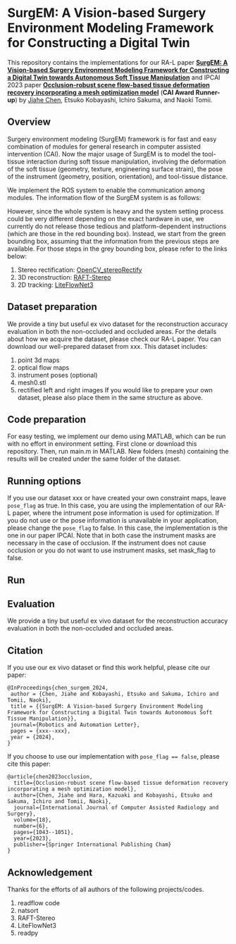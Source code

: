 # SurgEM: A Vision-based Surgery Environment Modeling Framework for Constructing a Digital Twin

This repository contains the implementations for our RA-L paper **[SurgEM: A Vision-based Surgery Environment Modeling Framework for Constructing a Digital Twin towards Autonomous Soft Tissue Manipulation](https://)** and IPCAI 2023 paper **[Occlusion-robust scene flow-based tissue deformation recovery incorporating a mesh optimization model](https://doi.org/10.1007/s11548-023-02889-z)** (**CAI Award Runner-up**) by [Jiahe Chen](http://), Etsuko Kobayashi, Ichiro Sakuma, and Naoki Tomii.

## Overview

Surgery environment modeling (SurgEM) framework is for fast and easy combination of modules for general research in computer assisted intervention (CAI). Now the major usage of SurgEM is to model the tool-tissue interaction during soft tissue manipulation, involving the deformation of the soft tissue (geometry, texture, engineering surface strain), the pose of the instrument (geometry, position, orientation), and tool-tissue distance.

We implement the ROS system to enable the communication among modules. The information flow of the SurgEM system is as follows:



However, since the whole system is heavy and the system setting process could be very different depending on the exact hardware in use, we currently do not release those tedious and platform-dependent instructions (which are those in the red bounding box). Instead, we start from the green bounding box, assuming that the information from the previous steps are available. For those steps in the grey bounding box, please refer to the links below:
1. Stereo rectification: [OpenCV_stereoRectify](https://docs.opencv.org/4.x/d9/d0c/group__calib3d.html#ga617b1685d4059c6040827800e72ad2b6)
2. 3D reconstruction: [RAFT-Stereo](https://github.com/princeton-vl/RAFT-Stereo.git)
3. 2D tracking: [LiteFlowNet3](https://github.com/twhui/LiteFlowNet3.git)

## Dataset preparation

We provide a tiny but useful ex vivo dataset for the reconstruction accuracy evaluation in both the non-occluded and occluded areas. For the details about how we acquire the dataset, please check our RA-L paper. You can download our well-prepared dataset from xxx. This dataset includes:
1. point 3d maps
2. optical flow maps
3. instrument poses (optional)
4. mesh0.stl
5. rectified left and right images
  If you would like to prepare your own dataset, please also place them in the same structure as above.

## Code preparation

For easy testing, we implement our demo using MATLAB, which can be run with no effort in environment setting. First clone or download this repository. Then, run main.m in MATLAB. New folders (mesh) containing the results will be created under the same folder of the dataset.

## Running options

If you use our dataset xxx or have created your own constraint maps, leave `pose_flag` as true. In this case, you are using the implementation of our RA-L paper, where the intrument pose information is used for optimization. If you do not use or the pose information is unavailable in your application, please change the `pose_flag` to false. In this case, the implementation is the one in our paper IPCAI.
Note that in both case the instrument masks are necessary in the case of occlusion. If the instrument does not cause occlusion or you do not want to use instrument masks, set mask_flag to false.

## Run

## Evaluation

We provide a tiny but useful ex vivo dataset for the reconstruction accuracy evaluation in both the non-occluded and occluded areas.

## Citation

If you use our ex vivo dataset or find this work helpful, please cite our paper:

```
@InProceedings{chen_surgem_2024,
 author = {Chen, Jiahe and Kobayashi, Etsuko and Sakuma, Ichiro and Tomii, Naoki},
 title = {{SurgEM: A Vision-based Surgery Environment Modeling Framework for Constructing a Digital Twin towards Autonomous Soft Tissue Manipulation}},
 journal={Robotics and Automation Letter},
 pages = {xxx--xxx},
 year = {2024},
}
```

If you choose to use our implementation with `pose_flag == false`, please cite this paper:

```
@article{chen2023occlusion,
  title={Occlusion-robust scene flow-based tissue deformation recovery incorporating a mesh optimization model},
  author={Chen, Jiahe and Hara, Kazuaki and Kobayashi, Etsuko and Sakuma, Ichiro and Tomii, Naoki},
  journal={International Journal of Computer Assisted Radiology and Surgery},
  volume={18},
  number={6},
  pages={1043--1051},
  year={2023},
  publisher={Springer International Publishing Cham}
}
```

## Acknowledgement

Thanks for the efforts of all authors of the following projects/codes.

1. readflow code
2. natsort
3. RAFT-Stereo
4. LiteFlowNet3
5. readpy
